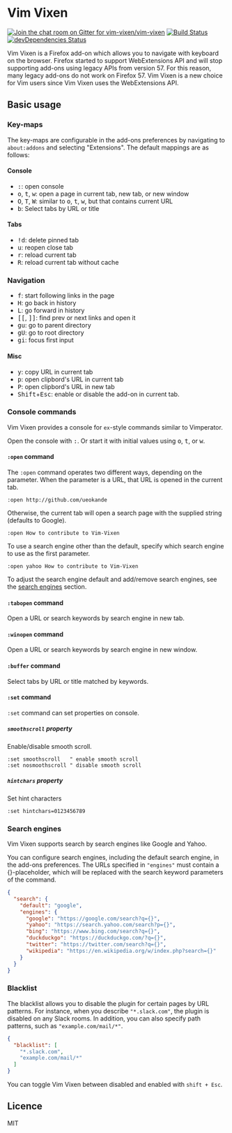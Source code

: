 # Vim Vixen

[![Join the chat room on Gitter for vim-vixen/vim-vixen](https://badges.gitter.im/Join%20Chat.svg)](https://gitter.im/vim-vixen/vim-vixen)
[![Build Status](https://travis-ci.org/ueokande/vim-vixen.svg?branch=kaizen)](https://travis-ci.org/ueokande/vim-vixen)
[![devDependencies Status](https://david-dm.org/ueokande/vim-vixen/dev-status.svg)](https://david-dm.org/ueokande/vim-vixen?type=dev)

Vim Vixen is a Firefox add-on which allows you to navigate with keyboard on the browser.
Firefox started to support WebExtensions API and will stop supporting add-ons using legacy APIs from version 57.
For this reason, many legacy add-ons do not work on Firefox 57.
Vim Vixen is a new choice for Vim users since Vim Vixen uses the WebExtensions API.

## Basic usage

### Key-maps

The key-maps are configurable in the add-ons preferences by navigating to `about:addons` and selecting "Extensions".
The default mappings are as follows:

#### Console

- <kbd>:</kbd>: open console
- <kbd>o</kbd>, <kbd>t</kbd>, <kbd>w</kbd>: open a page in current tab, new tab, or new window
- <kbd>O</kbd>, <kbd>T</kbd>, <kbd>W</kbd>: similar to <kbd>o</kbd>, <kbd>t</kbd>, <kbd>w</kbd>, but that contains current URL
- <kbd>b</kbd>: Select tabs by URL or title

#### Tabs
- <kbd>!</kbd><kbd>d</kbd>: delete pinned tab
- <kbd>u</kbd>: reopen close tab
- <kbd>r</kbd>: reload current tab
- <kbd>R</kbd>: reload current tab without cache

### Navigation
- <kbd>f</kbd>: start following links in the page
- <kbd>H</kbd>: go back in history
- <kbd>L</kbd>: go forward in history
- <kbd>[</kbd><kbd>[</kbd>, <kbd>]</kbd><kbd>]</kbd>: find  prev or next links and open it
- <kbd>g</kbd><kbd>u</kbd>: go to parent directory
- <kbd>g</kbd><kbd>U</kbd>: go to root directory
- <kbd>g</kbd><kbd>i</kbd>: focus first input

#### Misc
- <kbd>y</kbd>: copy URL in current tab
- <kbd>p</kbd>: open clipbord's URL in current tab
- <kbd>P</kbd>: open clipbord's URL in new tab
- <kbd>Shift</kbd>+<kbd>Esc</kbd>: enable or disable the add-on in current tab.

### Console commands

Vim Vixen provides a console for `ex`-style commands similar to Vimperator.

Open the console with <kbd>:</kbd>. Or start it with initial values using
<kbd>o</kbd>, <kbd>t</kbd>, or <kbd>w</kbd>.

#### `:open` command

The `:open` command operates two different ways, depending on the parameter.
When the parameter is a URL, that URL is opened in the current tab.

```
:open http://github.com/ueokande
```

Otherwise, the current tab will open a search page with the supplied string (defaults to Google).

```
:open How to contribute to Vim-Vixen
```

To use a search engine other than the default, specify which search engine to use as the first parameter.

```
:open yahoo How to contribute to Vim-Vixen
```

To adjust the search engine default and add/remove search engines, see the [search engines](#search-engines) section.

#### `:tabopen` command

Open a URL or search keywords by search engine in new tab.

#### `:winopen` command

Open a URL or search keywords by search engine in new window.

#### `:buffer` command

Select tabs by URL or title matched by keywords.

#### `:set` command

`:set` command can set properties on console.

##### `smoothscroll` property

Enable/disable smooth scroll.
```
:set smoothscroll   " enable smooth scroll
:set nosmoothscroll " disable smooth scroll
```

##### `hintchars` property

Set hint characters

```
:set hintchars=0123456789
```

### Search engines

Vim Vixen supports search by search engines like Google and Yahoo.

You can configure search engines, including the default search engine, in the add-ons preferences.
The URLs specified in `"engines"` must contain a {}-placeholder, which will be
replaced with the search keyword parameters of the command.

```json
{
  "search": {
    "default": "google",
    "engines": {
      "google": "https://google.com/search?q={}",
      "yahoo": "https://search.yahoo.com/search?p={}",
      "bing": "https://www.bing.com/search?q={}",
      "duckduckgo": "https://duckduckgo.com/?q={}",
      "twitter": "https://twitter.com/search?q={}",
      "wikipedia": "https://en.wikipedia.org/w/index.php?search={}"
    }
  }
}
```

### Blacklist

The blacklist allows you to disable the plugin for certain pages by URL patterns.
For instance, when you describe `"*.slack.com"`, the plugin is disabled on any Slack rooms.
In addition, you can also specify path patterns, such as `"example.com/mail/*"`.

```json
{
  "blacklist": [
    "*.slack.com",
    "example.com/mail/*"
  ]
}
```

You can toggle Vim Vixen between disabled and enabled with `shift + Esc`.

## Licence

MIT
